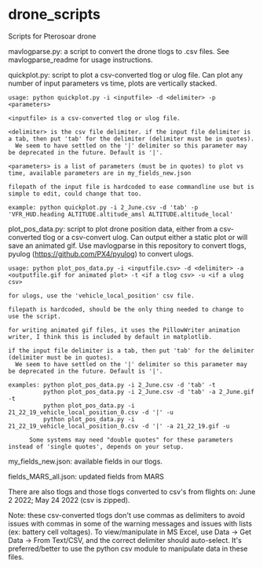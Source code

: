 # drone_scripts
Scripts for Pterosoar drone

mavlogparse.py: a script to convert the drone tlogs to .csv files. See mavlogparse_readme for usage instructions.

quickplot.py: script to plot a csv-converted tlog or ulog file. Can plot any number of input parameters vs time, plots are vertically stacked.

    usage: python quickplot.py -i <inputfile> -d <delimiter> -p <parameters>
  
    <inputfile> is a csv-converted tlog or ulog file.
      
    <delimiter> is the csv file delimiter. if the input file delimiter is a tab, then put 'tab' for the delimiter (delimiter must be in quotes). 
      We seem to have settled on the '|' delimiter so this parameter may be deprecated in the future. Default is '|'.
    
    <parameters> is a list of parameters (must be in quotes) to plot vs time, available parameters are in my_fields_new.json
        
    filepath of the input file is hardcoded to ease commandline use but is simple to edit, could change that too.
    
    example: python quickplot.py -i 2_June.csv -d 'tab' -p 'VFR_HUD.heading ALTITUDE.altitude_amsl ALTITUDE.altitude_local'
    
plot_pos_data.py: script to plot drone position data, either from a csv-converted tlog or a csv-convert ulog. Can output either a static plot or will save an animated gif. Use mavlogparse in this repository to convert tlogs, pyulog (https://github.com/PX4/pyulog) to convert ulogs.

    usage: python plot_pos_data.py -i <inputfile.csv> -d <delimiter> -a <outputfile.gif for animated plot> -t <if a tlog csv> -u <if a ulog csv>
    
    for ulogs, use the 'vehicle_local_position' csv file. 
    
    filepath is hardcoded, should be the only thing needed to change to use the script. 
    
    for writing animated gif files, it uses the PillowWriter animation writer, I think this is included by default in matplotlib. 
    
    if the input file delimiter is a tab, then put 'tab' for the delimiter (delimiter must be in quotes). 
      We seem to have settled on the '|' delimiter so this parameter may be deprecated in the future. Default is '|'. 
    
    examples: python plot_pos_data.py -i 2_June.csv -d 'tab' -t
              python plot_pos_data.py -i 2_June.csv -d 'tab' -a 2_June.gif -t
              python plot_pos_data.py -i 21_22_19_vehicle_local_position_0.csv -d '|' -u
              python plot_pos_data.py -i 21_22_19_vehicle_local_position_0.csv -d '|' -a 21_22_19.gif -u
              
          Some systems may need "double quotes" for these parameters instead of 'single quotes', depends on your setup. 

my_fields_new.json: available fields in our tlogs. 

fields_MARS_all.json: updated fields from MARS

There are also tlogs and those tlogs converted to csv's from flights on: June 2 2022; May 24 2022 (csv is zipped). 

Note: these csv-converted tlogs don't use commas as delimiters to avoid issues with commas in some of the warning messages and issues with lists (ex: battery cell voltages). To view/manipulate in MS Excel, use Data -> Get Data -> From Text/CSV, and the correct delimiter should auto-select. It's preferred/better to use the python csv module to manipulate data in these files.

